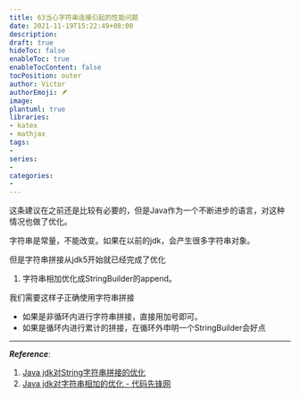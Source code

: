 ```yaml
---
title: 63当心字符串连接引起的性能问题
date: 2021-11-19T15:22:49+08:00
description:
draft: true
hideToc: false
enableToc: true
enableTocContent: false
tocPosition: outer
author: Victor
authorEmoji: 🪶
image:
plantuml: true
libraries:
- katex
- mathjax
tags:
-
series:
-
categories:
-
---
```








这条建议在之前还是比较有必要的，但是Java作为一个不断进步的语言，对这种情况也做了优化。

字符串是常量，不能改变。如果在以前的jdk，会产生很多字符串对象。

但是字符串拼接从jdk5开始就已经完成了优化

1. 字符串相加优化成StringBuilder的append。

我们需要这样子正确使用字符串拼接

- 如果是非循环内进行字符串拼接，直接用加号即可。
- 如果是循环内进行累计的拼接，在循环外申明一个StringBuilder会好点

---

***Reference***:

1. [Java jdk对String字符串拼接的优化](https://blog.csdn.net/zhuyongzhen1219/article/details/79241477)
2. [Java jdk对字符串相加的优化 - 代码先锋网](https://www.codeleading.com/article/23855645909/)
